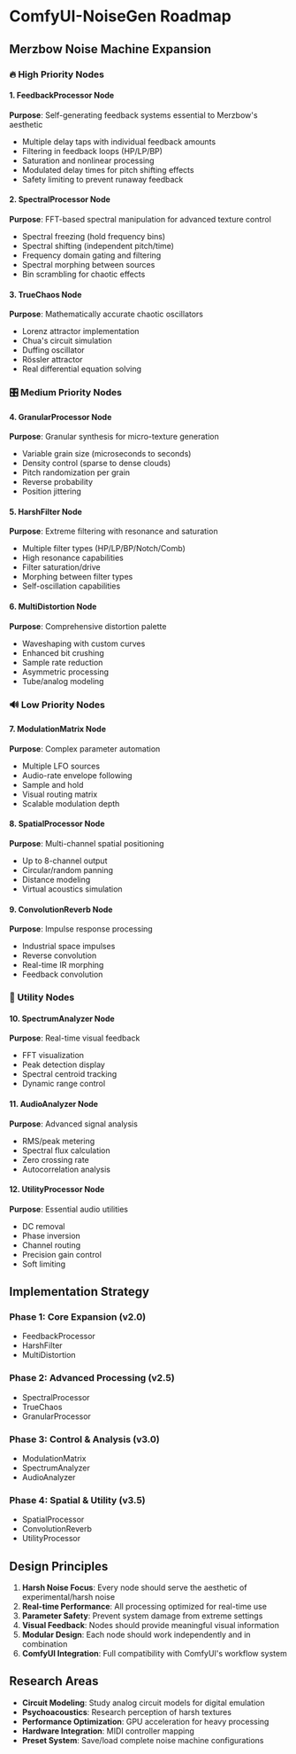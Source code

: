 # ComfyUI-NoiseGen Roadmap
## Merzbow Noise Machine Expansion

### 🔥 High Priority Nodes

#### 1. FeedbackProcessor Node
**Purpose**: Self-generating feedback systems essential to Merzbow's aesthetic
- Multiple delay taps with individual feedback amounts
- Filtering in feedback loops (HP/LP/BP)
- Saturation and nonlinear processing
- Modulated delay times for pitch shifting effects
- Safety limiting to prevent runaway feedback

#### 2. SpectralProcessor Node  
**Purpose**: FFT-based spectral manipulation for advanced texture control
- Spectral freezing (hold frequency bins)
- Spectral shifting (independent pitch/time)
- Frequency domain gating and filtering
- Spectral morphing between sources
- Bin scrambling for chaotic effects

#### 3. TrueChaos Node
**Purpose**: Mathematically accurate chaotic oscillators
- Lorenz attractor implementation
- Chua's circuit simulation
- Duffing oscillator
- Rössler attractor
- Real differential equation solving

### 🎛️ Medium Priority Nodes

#### 4. GranularProcessor Node
**Purpose**: Granular synthesis for micro-texture generation
- Variable grain size (microseconds to seconds)
- Density control (sparse to dense clouds)
- Pitch randomization per grain
- Reverse probability
- Position jittering

#### 5. HarshFilter Node
**Purpose**: Extreme filtering with resonance and saturation
- Multiple filter types (HP/LP/BP/Notch/Comb)
- High resonance capabilities
- Filter saturation/drive
- Morphing between filter types
- Self-oscillation capabilities

#### 6. MultiDistortion Node
**Purpose**: Comprehensive distortion palette
- Waveshaping with custom curves
- Enhanced bit crushing
- Sample rate reduction
- Asymmetric processing
- Tube/analog modeling

### 🔊 Low Priority Nodes

#### 7. ModulationMatrix Node
**Purpose**: Complex parameter automation
- Multiple LFO sources
- Audio-rate envelope following
- Sample and hold
- Visual routing matrix
- Scalable modulation depth

#### 8. SpatialProcessor Node
**Purpose**: Multi-channel spatial positioning
- Up to 8-channel output
- Circular/random panning
- Distance modeling
- Virtual acoustics simulation

#### 9. ConvolutionReverb Node
**Purpose**: Impulse response processing
- Industrial space impulses
- Reverse convolution
- Real-time IR morphing
- Feedback convolution

### 🔧 Utility Nodes

#### 10. SpectrumAnalyzer Node
**Purpose**: Real-time visual feedback
- FFT visualization
- Peak detection display
- Spectral centroid tracking
- Dynamic range control

#### 11. AudioAnalyzer Node
**Purpose**: Advanced signal analysis
- RMS/peak metering
- Spectral flux calculation
- Zero crossing rate
- Autocorrelation analysis

#### 12. UtilityProcessor Node
**Purpose**: Essential audio utilities
- DC removal
- Phase inversion
- Channel routing
- Precision gain control
- Soft limiting

## Implementation Strategy

### Phase 1: Core Expansion (v2.0)
- FeedbackProcessor
- HarshFilter
- MultiDistortion

### Phase 2: Advanced Processing (v2.5)
- SpectralProcessor
- TrueChaos
- GranularProcessor

### Phase 3: Control & Analysis (v3.0)
- ModulationMatrix
- SpectrumAnalyzer
- AudioAnalyzer

### Phase 4: Spatial & Utility (v3.5)
- SpatialProcessor
- ConvolutionReverb
- UtilityProcessor

## Design Principles

1. **Harsh Noise Focus**: Every node should serve the aesthetic of experimental/harsh noise
2. **Real-time Performance**: All processing optimized for real-time use
3. **Parameter Safety**: Prevent system damage from extreme settings
4. **Visual Feedback**: Nodes should provide meaningful visual information
5. **Modular Design**: Each node should work independently and in combination
6. **ComfyUI Integration**: Full compatibility with ComfyUI's workflow system

## Research Areas

- **Circuit Modeling**: Study analog circuit models for digital emulation
- **Psychoacoustics**: Research perception of harsh textures
- **Performance Optimization**: GPU acceleration for heavy processing
- **Hardware Integration**: MIDI controller mapping
- **Preset System**: Save/load complete noise machine configurations 